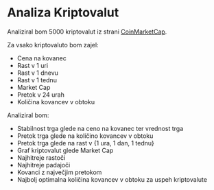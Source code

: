# Analiza Kriptovalut
Analiziral bom 5000 kriptovalut iz strani [CoinMarketCap](https://coinmarketcap.com/).  

Za vsako kriptovaluto bom zajel:
 - Cena na kovanec
 - Rast v 1 uri
 - Rast v 1 dnevu
 - Rast v 1 tednu
 - Market Cap
 - Pretok v 24 urah
 - Količina kovancev v obtoku
   
Analiziral bom:
 - Stabilnost trga glede na ceno na kovanec ter vrednost trga
 - Pretok trga glede na količino kovancev v obtoku
 - Pretok trga glede na rast v {1 ura, 1 dan, 1 tednu}
 - Graf kriptovalut glede Market Cap
 - Najhitreje rastoči
 - Najhitreje padajoči
 - Kovanci z največjim pretokom
 - Najbolj optimalna količina kovancev v obtoku za uspeh kriptovalute
